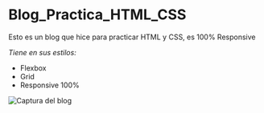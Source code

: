 # Blog_Practica_HTML_CSS
Esto es un blog que hice para practicar HTML y CSS, es 100% Responsive

*Tiene en sus estilos:*
* Flexbox
* Grid
* Responsive 100%

<img src="https://i.postimg.cc/qqh33QY4/blog.jpg" alt="Captura del blog">

